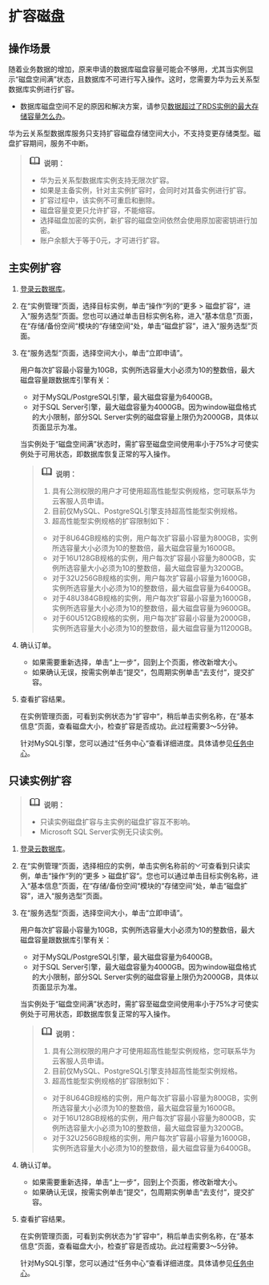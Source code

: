 # 扩容磁盘<a name="zh-cn_topic_scale_cluster"></a>

## 操作场景<a name="section3404387132643"></a>

随着业务数据的增加，原来申请的数据库磁盘容量可能会不够用，尤其当实例显示“磁盘空间满”状态，且数据库不可进行写入操作。这时，您需要为华为云关系型数据库实例进行扩容。

-   数据库磁盘空间不足的原因和解决方案，请参见[数据超过了RDS实例的最大存储容量怎么办](https://support.huaweicloud.com/rds_faq/rds_faq_0046.html)。

华为云关系型数据库服务只支持扩容磁盘存储空间大小，不支持变更存储类型。磁盘扩容期间，服务不中断。

>![](public_sys-resources/icon-note.gif) **说明：**   
>-   华为云关系型数据库实例支持无限次扩容。  
>-   如果是主备实例，针对主实例扩容时，会同时对其备实例进行扩容。  
>-   扩容过程中，该实例不可重启和删除。  
>-   磁盘容量变更只允许扩容，不能缩容。  
>-   选择磁盘加密的实例，新扩容的磁盘空间依然会使用原加密密钥进行加密。  
>-   账户余额大于等于0元，才可进行扩容。  

## 主实例扩容<a name="section3535102285710"></a>

1.  [登录云数据库](https://support.huaweicloud.com/qs-rds/rds_login.html)。
2.  在“实例管理”页面，选择目标实例，单击“操作“列的“更多  \>  磁盘扩容“，进入“服务选型”页面。您也可以通过单击目标实例名称，进入“基本信息”页面，在“存储/备份空间“模块的“存储空间“处，单击“磁盘扩容”，进入“服务选型”页面。
3.  在“服务选型“页面，选择空间大小，单击“立即申请”。

    用户每次扩容最小容量为10GB，实例所选容量大小必须为10的整数倍，最大磁盘容量跟数据库引擎有关：

    -   对于MySQL/PostgreSQL引擎，最大磁盘容量为6400GB。
    -   对于SQL Server引擎，最大磁盘容量为4000GB。因为window磁盘格式的大小限制，部分SQL Server实例的磁盘容量上限仍为2000GB，具体以页面显示为准。

    当实例处于“磁盘空间满”状态时，需扩容至磁盘空间使用率小于75%才可使实例处于可用状态，即数据库恢复正常的写入操作。

    >![](public_sys-resources/icon-note.gif) **说明：**   
    >1.  具有公测权限的用户才可使用超高性能型实例规格，您可联系华为云客服人员申请。  
    >2.  目前仅MySQL、PostgreSQL引擎支持超高性能型实例规格。  
    >3.  超高性能型实例规格的扩容限制如下：  
    >    -   对于8U64GB规格的实例，用户每次扩容最小容量为800GB，实例所选容量大小必须为10的整数倍，最大磁盘容量为1600GB。  
    >    -   对于16U128GB规格的实例，用户每次扩容最小容量为800GB，实例所选容量大小必须为10的整数倍，最大磁盘容量为3200GB。  
    >    -   对于32U256GB规格的实例，用户每次扩容最小容量为1600GB，实例所选容量大小必须为10的整数倍，最大磁盘容量为6400GB。  
    >    -   对于48U384GB规格的实例，用户每次扩容最小容量为1600GB，实例所选容量大小必须为10的整数倍，最大磁盘容量为9600GB。  
    >    -   对于60U512GB规格的实例，用户每次扩容最小容量为2000GB，实例所选容量大小必须为10的整数倍，最大磁盘容量为11200GB。  

4.  确认订单。
    -   如果需要重新选择，单击“上一步“，回到上个页面，修改新增大小。
    -   如果确认无误，按需实例单击“提交“，包周期实例单击“去支付“，提交扩容。

5.  查看扩容结果。

    在实例管理页面，可看到实例状态为“扩容中“，稍后单击实例名称，在“基本信息“页面，查看磁盘大小，检查扩容是否成功。此过程需要3～5分钟。

    针对MySQL引擎，您可以通过“任务中心“查看详细进度。具体请参见[任务中心](null.md)。


## 只读实例扩容<a name="section25847103185530"></a>

>![](public_sys-resources/icon-note.gif) **说明：**   
>-   只读实例磁盘扩容与主实例的磁盘扩容互不影响。  
>-   Microsoft SQL Server实例无只读实例。  

1.  [登录云数据库](https://support.huaweicloud.com/qs-rds/rds_login.html)。
2.  在“实例管理“页面，选择相应的实例，单击实例名称前的![](figures/x-wc-file-zh-cn_image_0088725251.png)可查看到只读实例，单击“操作“列的“更多  \>  磁盘扩容“。您也可以通过单击目标实例名称，进入“基本信息”页面，在“存储/备份空间“模块的“存储空间“处，单击“磁盘扩容”，进入“服务选型”页面。
3.  在“服务选型“页面，选择空间大小，单击“立即申请”。

    用户每次扩容最小容量为10GB，实例所选容量大小必须为10的整数倍，最大磁盘容量跟数据库引擎有关：

    -   对于MySQL/PostgreSQL引擎，最大磁盘容量为6400GB。
    -   对于SQL Server引擎，最大磁盘容量为4000GB。因为window磁盘格式的大小限制，部分SQL Server实例的磁盘容量上限仍为2000GB，具体以页面显示为准。

    当实例处于“磁盘空间满”状态时，需扩容至磁盘空间使用率小于75%才可使实例处于可用状态，即数据库恢复正常的写入操作。

    >![](public_sys-resources/icon-note.gif) **说明：**   
    >1.  具有公测权限的用户才可使用超高性能型实例规格，您可联系华为云客服人员申请。  
    >2.  目前仅MySQL、PostgreSQL引擎支持超高性能型实例规格。  
    >3.  超高性能型实例规格的扩容限制如下：  
    >    -   对于8U64GB规格的实例，用户每次扩容最小容量为800GB，实例所选容量大小必须为10的整数倍，最大磁盘容量为1600GB。  
    >    -   对于16U128GB规格的实例，用户每次扩容最小容量为800GB，实例所选容量大小必须为10的整数倍，最大磁盘容量为3200GB。  
    >    -   对于32U256GB规格的实例，用户每次扩容最小容量为1600GB，实例所选容量大小必须为10的整数倍，最大磁盘容量为6400GB。  

4.  确认订单。
    -   如果需要重新选择，单击“上一步“，回到上个页面，修改新增大小。
    -   如果确认无误，按需实例单击“提交“，包周期实例单击“去支付“，提交扩容。

5.  查看扩容结果。

    在实例管理页面，可看到实例状态为“扩容中“，稍后单击实例名称，在“基本信息“页面，查看磁盘大小，检查扩容是否成功。此过程需要3～5分钟。

    针对MySQL引擎，您可以通过“任务中心“查看详细进度。具体请参见[任务中心](null.md)。


